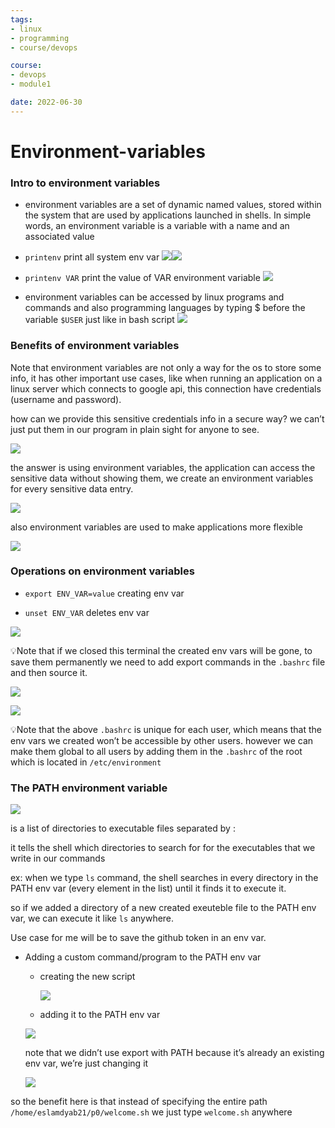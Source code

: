 ```yaml
---
tags: 
- linux
- programming
- course/devops

course:
- devops
- module1

date: 2022-06-30
---
```


# Environment-variables


### Intro to environment variables

*   environment variables are a set of dynamic named values, stored within the system that are used by applications launched in shells. In simple words, an environment variable is a variable with a name and an associated value

*   `printenv` print all system env var
    [![](Environment-Variables-images/Untitled.png)](Environment-Variables-images/Untitled.png)[![](Environment-Variables-images/Untitled%201.png)](Environment-Variables-images/Untitled%201.png)
    

*   `printenv VAR` print the value of VAR environment variable
    [![](Environment-Variables-images/Untitled%202.png)](Environment-Variables-images/Untitled%202.png)
    

*   environment variables can be accessed by linux programs and commands and also programming languages by typing $ before the variable `$USER` just like in bash script
    [![](Environment-Variables-images/Untitled%203.png)](Environment-Variables-images/Untitled%203.png)

### Benefits of environment variables

Note that environment variables are not only a way for the os to store some info, it has other important use cases, like when running an application on a linux server which connects to google api, this connection have credentials (username and password).

how can we provide this sensitive credentials info in a secure way? we can’t just put them in our program in plain sight for anyone to see.

[![](Environment-Variables-images/Untitled%204.png)](Environment-Variables-images/Untitled%204.png)

the answer is using environment variables, the application can access the sensitive data without showing them, we create an environment variables for every sensitive data entry.

[![](Environment-Variables-images/Untitled%205.png)](Environment-Variables-images/Untitled%205.png)

also environment variables are used to make applications more flexible

[![](Environment-Variables-images/Untitled%206.png)](Environment-Variables-images/Untitled%206.png)

### Operations on environment variables

*   `export ENV_VAR=value` creating env var

*   `unset ENV_VAR` deletes env var

[![](Environment-Variables-images/Untitled%207.png)](Environment-Variables-images/Untitled%207.png)

💡Note that if we closed this terminal the created env vars will be gone, to save them permanently 
    we need to add export commands in the `.bashrc` file and then source it.

[![](Environment-Variables-images/Untitled%208.png)](Environment-Variables-images/Untitled%208.png)

[![](Environment-Variables-images/Untitled%209.png)](Environment-Variables-images/Untitled%209.png)

💡Note that the above `.bashrc` is unique for each user, which means that the env vars we created 
    won’t be accessible by other users. however we can make them global to all users by adding them in the `.bashrc` of the root which is located in `/etc/environment`

### The PATH environment variable

[![](Environment-Variables-images/Untitled%2010.png)](Environment-Variables-images/Untitled%2010.png)

is a list of directories to executable files separated by :

it tells the shell which directories to search for for the executables that we write in our commands

ex: when we type `ls` command, the shell searches in every directory in the PATH env var (every element in the list) until it finds it to execute it.

so if we added a directory of a new created exeuteble file to the PATH env var, we can execute it like `ls` anywhere.

Use case for me will be to save the github token in an env var.

*   Adding a custom command/program to the PATH env var
    
    *   creating the new script
        
        [![](Environment-Variables-images/Untitled%2011.png)](Environment-Variables-images/Untitled%2011.png)
        
    
    *   adding it to the PATH env var
    
    [![](Environment-Variables-images/Untitled%2012.png)](Environment-Variables-images/Untitled%2012.png)
    
    note that we didn’t use export with PATH because it’s already an existing env var, we’re just changing it
    
    [![](Environment-Variables-images/Untitled%2013.png)](Environment-Variables-images/Untitled%2013.png)
    

so the benefit here is that instead of specifying the entire path `/home/eslamdyab21/p0/welcome.sh` we just type `welcome.sh` anywhere
